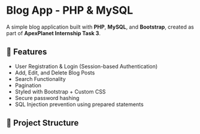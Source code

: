 # Blog App - PHP & MySQL

A simple blog application built with **PHP**, **MySQL**, and **Bootstrap**, created as part of **ApexPlanet Internship Task 3**.

## 🚀 Features
- User Registration & Login (Session-based Authentication)
- Add, Edit, and Delete Blog Posts
- Search Functionality
- Pagination
- Styled with Bootstrap + Custom CSS
- Secure password hashing
- SQL Injection prevention using prepared statements

## 📂 Project Structure
